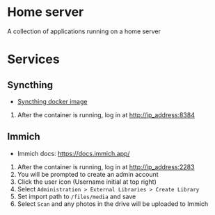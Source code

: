 # Home server
 
A collection of applications running on a home server

# Services

## Syncthing

- [Syncthing docker image](https://docs.linuxserver.io/images/docker-syncthing/)
1. After the container is running, log in at <http://ip_address:8384>

## Immich

- Immich docs: https://docs.immich.app/

1. After the container is running, log in at <http://ip_address:2283>
1. You will be prompted to create an admin account
1. Click the user icon (Username initial at top right)
1. Select `Administration > External Libraries > Create Library`
1. Set import path to `/files/media` and save
1. Select `Scan` and any photos in the drive will be uploaded to Immich
